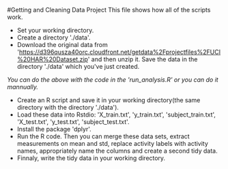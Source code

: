 #Getting and Cleaning Data Project
This file shows how all of the scripts work.  
* Set your working directory.
* Create a directory './data'.
* Download the original data from 'https://d396qusza40orc.cloudfront.net/getdata%2Fprojectfiles%2FUCI%20HAR%20Dataset.zip' and then unzip it. Save the data in the directory './data' which you've just created.  

*You can do the above with the code in the 'run_analysis.R' or you can do it mannually.*  

* Create an R script and save it in your working directory(the same directory with the directory './data').
* Load these data into Rstdio: 'X_train.txt', 'y_train.txt', 'subject_train.txt', 'X_test.txt', 'y_test.txt', 'subject_test.txt'.
* Install the package 'dplyr'.
* Run the R code. Then you can merge these data sets, extract measurements on mean and std, replace activity labels with activity names, appropriately name the columns and create a second tidy data.
* Finnaly, write the tidy data in your working directory.

